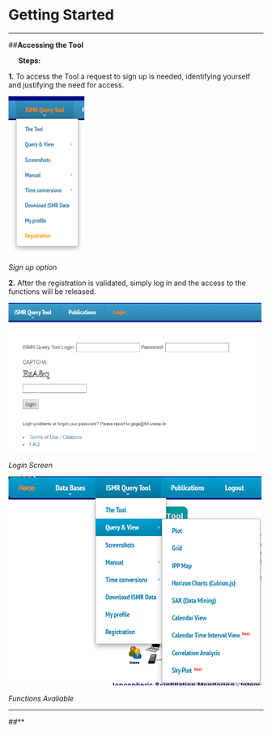 # Getting Started

* * *

##**Accessing the Tool**

&nbsp;&nbsp;&nbsp;&nbsp; **Steps:**

 **1.** To access the Tool a request to sign up is needed, identifying yourself and justifying the need for access.

<img src="images/localsignup.png" width="150">

*Sign up option*

 **2.** After the registration is validated, simply log in and the access to the functions will be released.

<img src="images/login.png" width="500">

*Login Screen*

<img src="images/functions.png" width="500">

*Functions Avaliable*

* * *

##**
